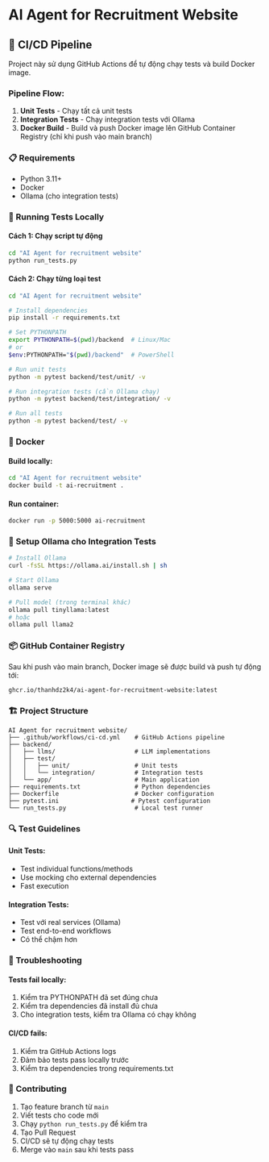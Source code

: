 # AI Agent for Recruitment Website

## 🚀 CI/CD Pipeline

Project này sử dụng GitHub Actions để tự động chạy tests và build Docker image.

### Pipeline Flow:

1. **Unit Tests** - Chạy tất cả unit tests
2. **Integration Tests** - Chạy integration tests với Ollama
3. **Docker Build** - Build và push Docker image lên GitHub Container Registry (chỉ khi push vào main branch)

### 📋 Requirements

- Python 3.11+
- Docker
- Ollama (cho integration tests)

### 🧪 Running Tests Locally

#### Cách 1: Chạy script tự động
```bash
cd "AI Agent for recruitment website"
python run_tests.py
```

#### Cách 2: Chạy từng loại test
```bash
cd "AI Agent for recruitment website"

# Install dependencies
pip install -r requirements.txt

# Set PYTHONPATH
export PYTHONPATH=$(pwd)/backend  # Linux/Mac
# or
$env:PYTHONPATH="$(pwd)/backend"  # PowerShell

# Run unit tests
python -m pytest backend/test/unit/ -v

# Run integration tests (cần Ollama chạy)
python -m pytest backend/test/integration/ -v

# Run all tests
python -m pytest backend/test/ -v
```

### 🐳 Docker

#### Build locally:
```bash
cd "AI Agent for recruitment website"
docker build -t ai-recruitment .
```

#### Run container:
```bash
docker run -p 5000:5000 ai-recruitment
```

### 🔧 Setup Ollama cho Integration Tests

```bash
# Install Ollama
curl -fsSL https://ollama.ai/install.sh | sh

# Start Ollama
ollama serve

# Pull model (trong terminal khác)
ollama pull tinyllama:latest
# hoặc
ollama pull llama2
```

### 📦 GitHub Container Registry

Sau khi push vào main branch, Docker image sẽ được build và push tự động tới:
```
ghcr.io/thanhdz2k4/ai-agent-for-recruitment-website:latest
```

### 🏗️ Project Structure

```
AI Agent for recruitment website/
├── .github/workflows/ci-cd.yml    # GitHub Actions pipeline
├── backend/
│   ├── llms/                      # LLM implementations
│   ├── test/
│   │   ├── unit/                  # Unit tests
│   │   └── integration/           # Integration tests
│   └── app/                       # Main application
├── requirements.txt               # Python dependencies
├── Dockerfile                     # Docker configuration
├── pytest.ini                    # Pytest configuration
└── run_tests.py                   # Local test runner
```

### 🔍 Test Guidelines

#### Unit Tests:
- Test individual functions/methods
- Use mocking cho external dependencies
- Fast execution

#### Integration Tests:
- Test với real services (Ollama)
- Test end-to-end workflows
- Có thể chậm hơn

### 🚨 Troubleshooting

#### Tests fail locally:
1. Kiểm tra PYTHONPATH đã set đúng chưa
2. Kiểm tra dependencies đã install đủ chưa
3. Cho integration tests, kiểm tra Ollama có chạy không

#### CI/CD fails:
1. Kiểm tra GitHub Actions logs
2. Đảm bảo tests pass locally trước
3. Kiểm tra dependencies trong requirements.txt

### 📝 Contributing

1. Tạo feature branch từ `main`
2. Viết tests cho code mới
3. Chạy `python run_tests.py` để kiểm tra
4. Tạo Pull Request
5. CI/CD sẽ tự động chạy tests
6. Merge vào `main` sau khi tests pass
